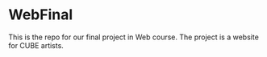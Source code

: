 # WebFinal
This is the repo for our final project in Web course. The project is a website for CUBE artists.
